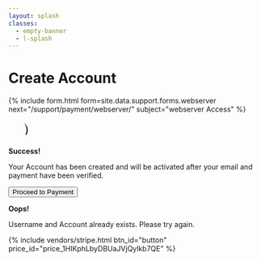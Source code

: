 ```yaml
---
layout: splash
classes:
  - empty-banner
  - l-splash
---
```


# Create Account

{% include form.html 
    form=site.data.support.forms.webserver 
    next="/support/payment/webserver/"
    subject="webserver Access" %}

<svg id="loader" class="is-hidden align-center" width="38" height="38" viewBox="0 0 38 38" xmlns="http://www.w3.org/2000/svg">
    <defs>
        <linearGradient x1="8.042%" y1="0%" x2="65.682%" y2="23.865%" id="a">
            <stop stop-color="#000" stop-opacity="0" offset="0%"/>
            <stop stop-color="#000" stop-opacity=".631" offset="63.146%"/>
            <stop stop-color="#000" offset="100%"/>
        </linearGradient>
    </defs>
    <g fill="none" fill-rule="evenodd">
        <g transform="translate(1 1)">
            <path d="M36 18c0-9.94-8.06-18-18-18" id="Oval-2" stroke="url(#a)" stroke-width="2">
                <animateTransform
                    attributeName="transform"
                    type="rotate"
                    from="0 18 18"
                    to="360 18 18"
                    dur="0.9s"
                    repeatCount="indefinite" />
            </path>
            <circle fill="#fff" cx="36" cy="18" r="1">
                <animateTransform
                    attributeName="transform"
                    type="rotate"
                    from="0 18 18"
                    to="360 18 18"
                    dur="0.9s"
                    repeatCount="indefinite" />
            </circle>
        </g>
    </g>
</svg>

<div id="ok" 
    class="is-hidden notice--success text-center" 
    markdown="1" 
>

**Success!**

Your Account has been created and will be activated after your email and payment have been verified.

<button id="button" class="btn btn--success btn--large center-box">Proceed to Payment</button>


</div>

<div id="user-exists" class="is-hidden text-center notice--warning" markdown="1">

**Oops!**

Username and Account already exists. Please try again.

</div>

{% include vendors/stripe.html btn_id="button" price_id="price_1HIKphLbyDBUaJVjQylkb7QE" %}